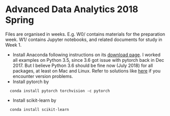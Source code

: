 # Advanced Data Analytics 2018 Spring

Files are organised in weeks. E.g. W0/ contains materials for the preparation week. W1/ contains Jupyter notebooks, and related documents for study in Week 1. 

* Install Anaconda following instructions on its [download page](https://www.anaconda.com/download/). I worked all examples on Python 3.5, since 3.6 got issue with pytorch back in Dec 2017. But I believe Python 3.6 should be fine now (July 2018) for all packages, at least on Mac and Linux. Refer to solutions like [here](https://stackoverflow.com/questions/50185227/problems-installing-and-importing-pytorch) if you encounter version problems.
* Install pytorch by 
```
  conda install pytorch torchvision -c pytorch
```
* Install scikit-learn by
```
  conda install scikit-learn
```
